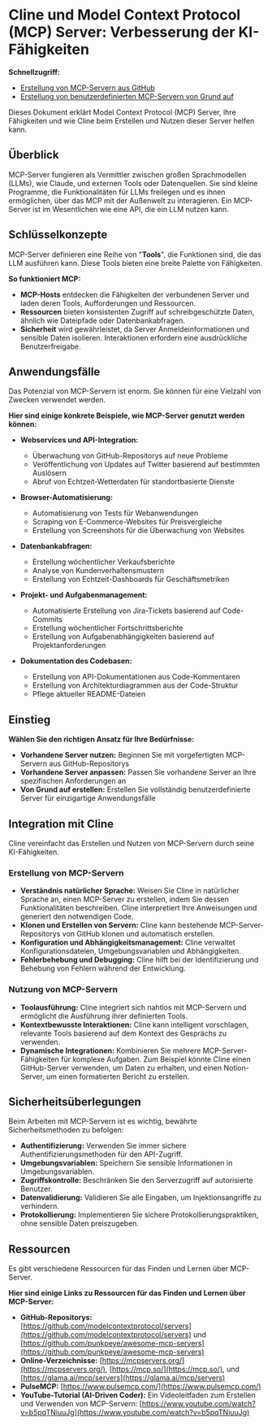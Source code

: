 # Cline und Model Context Protocol (MCP) Server: Verbesserung der KI-Fähigkeiten

**Schnellzugriff:**

-   [Erstellung von MCP-Servern aus GitHub](mcp-server-from-github.md)
-   [Erstellung von benutzerdefinierten MCP-Servern von Grund auf](mcp-server-from-scratch.md)

Dieses Dokument erklärt Model Context Protocol (MCP) Server, ihre Fähigkeiten und wie Cline beim Erstellen und Nutzen dieser Server helfen kann.

## Überblick

MCP-Server fungieren als Vermittler zwischen großen Sprachmodellen (LLMs), wie Claude, und externen Tools oder Datenquellen. Sie sind kleine Programme, die Funktionalitäten für LLMs freilegen und es ihnen ermöglichen, über das MCP mit der Außenwelt zu interagieren. Ein MCP-Server ist im Wesentlichen wie eine API, die ein LLM nutzen kann.

## Schlüsselkonzepte

MCP-Server definieren eine Reihe von "**Tools**", die Funktionen sind, die das LLM ausführen kann. Diese Tools bieten eine breite Palette von Fähigkeiten.

**So funktioniert MCP:**

-   **MCP-Hosts** entdecken die Fähigkeiten der verbundenen Server und laden deren Tools, Aufforderungen und Ressourcen.
-   **Ressourcen** bieten konsistenten Zugriff auf schreibgeschützte Daten, ähnlich wie Dateipfade oder Datenbankabfragen.
-   **Sicherheit** wird gewährleistet, da Server Anmeldeinformationen und sensible Daten isolieren. Interaktionen erfordern eine ausdrückliche Benutzerfreigabe.

## Anwendungsfälle

Das Potenzial von MCP-Servern ist enorm. Sie können für eine Vielzahl von Zwecken verwendet werden.

**Hier sind einige konkrete Beispiele, wie MCP-Server genutzt werden können:**

-   **Webservices und API-Integration:**

    -   Überwachung von GitHub-Repositorys auf neue Probleme
    -   Veröffentlichung von Updates auf Twitter basierend auf bestimmten Auslösern
    -   Abruf von Echtzeit-Wetterdaten für standortbasierte Dienste

-   **Browser-Automatisierung:**

    -   Automatisierung von Tests für Webanwendungen
    -   Scraping von E-Commerce-Websites für Preisvergleiche
    -   Erstellung von Screenshots für die Überwachung von Websites

-   **Datenbankabfragen:**

    -   Erstellung wöchentlicher Verkaufsberichte
    -   Analyse von Kundenverhaltensmustern
    -   Erstellung von Echtzeit-Dashboards für Geschäftsmetriken

-   **Projekt- und Aufgabenmanagement:**

    -   Automatisierte Erstellung von Jira-Tickets basierend auf Code-Commits
    -   Erstellung wöchentlicher Fortschrittsberichte
    -   Erstellung von Aufgabenabhängigkeiten basierend auf Projektanforderungen

-   **Dokumentation des Codebasen:**
    -   Erstellung von API-Dokumentationen aus Code-Kommentaren
    -   Erstellung von Architekturdiagrammen aus der Code-Struktur
    -   Pflege aktueller README-Dateien

## Einstieg

**Wählen Sie den richtigen Ansatz für Ihre Bedürfnisse:**

-   **Vorhandene Server nutzen:** Beginnen Sie mit vorgefertigten MCP-Servern aus GitHub-Repositorys
-   **Vorhandene Server anpassen:** Passen Sie vorhandene Server an Ihre spezifischen Anforderungen an
-   **Von Grund auf erstellen:** Erstellen Sie vollständig benutzerdefinierte Server für einzigartige Anwendungsfälle

## Integration mit Cline

Cline vereinfacht das Erstellen und Nutzen von MCP-Servern durch seine KI-Fähigkeiten.

### Erstellung von MCP-Servern

-   **Verständnis natürlicher Sprache:** Weisen Sie Cline in natürlicher Sprache an, einen MCP-Server zu erstellen, indem Sie dessen Funktionalitäten beschreiben. Cline interpretiert Ihre Anweisungen und generiert den notwendigen Code.
-   **Klonen und Erstellen von Servern:** Cline kann bestehende MCP-Server-Repositorys von GitHub klonen und automatisch erstellen.
-   **Konfiguration und Abhängigkeitsmanagement:** Cline verwaltet Konfigurationsdateien, Umgebungsvariablen und Abhängigkeiten.
-   **Fehlerbehebung und Debugging:** Cline hilft bei der Identifizierung und Behebung von Fehlern während der Entwicklung.

### Nutzung von MCP-Servern
- **Toolausführung:** Cline integriert sich nahtlos mit MCP-Servern und ermöglicht die Ausführung ihrer definierten Tools.
- **Kontextbewusste Interaktionen:** Cline kann intelligent vorschlagen, relevante Tools basierend auf dem Kontext des Gesprächs zu verwenden.
- **Dynamische Integrationen:** Kombinieren Sie mehrere MCP-Server-Fähigkeiten für komplexe Aufgaben. Zum Beispiel könnte Cline einen GitHub-Server verwenden, um Daten zu erhalten, und einen Notion-Server, um einen formatierten Bericht zu erstellen.

## Sicherheitsüberlegungen

Beim Arbeiten mit MCP-Servern ist es wichtig, bewährte Sicherheitsmethoden zu befolgen:

- **Authentifizierung:** Verwenden Sie immer sichere Authentifizierungsmethoden für den API-Zugriff.
- **Umgebungsvariablen:** Speichern Sie sensible Informationen in Umgebungsvariablen.
- **Zugriffskontrolle:** Beschränken Sie den Serverzugriff auf autorisierte Benutzer.
- **Datenvalidierung:** Validieren Sie alle Eingaben, um Injektionsangriffe zu verhindern.
- **Protokollierung:** Implementieren Sie sichere Protokollierungspraktiken, ohne sensible Daten preiszugeben.

## Ressourcen

Es gibt verschiedene Ressourcen für das Finden und Lernen über MCP-Server.

**Hier sind einige Links zu Ressourcen für das Finden und Lernen über MCP-Server:**

- **GitHub-Repositorys:** [https://github.com/modelcontextprotocol/servers](https://github.com/modelcontextprotocol/servers) und [https://github.com/punkpeye/awesome-mcp-servers](https://github.com/punkpeye/awesome-mcp-servers)
- **Online-Verzeichnisse:** [https://mcpservers.org/](https://mcpservers.org/), [https://mcp.so/](https://mcp.so/), und [https://glama.ai/mcp/servers](https://glama.ai/mcp/servers)
- **PulseMCP:** [https://www.pulsemcp.com/](https://www.pulsemcp.com/)
- **YouTube-Tutorial (AI-Driven Coder):** Ein Videoleitfaden zum Erstellen und Verwenden von MCP-Servern: [https://www.youtube.com/watch?v=b5pqTNiuuJg](https://www.youtube.com/watch?v=b5pqTNiuuJg)